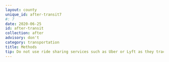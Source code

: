 ```yaml
---
layout: county 
unique_id: after-transit7
#: 7
date: 2020-06-25
id: after-transit
collection: after
advisory: don't
category: transportation
title: Methods
tip: Do not use ride sharing services such as Uber or Lyft as they track your locations.
---
```

